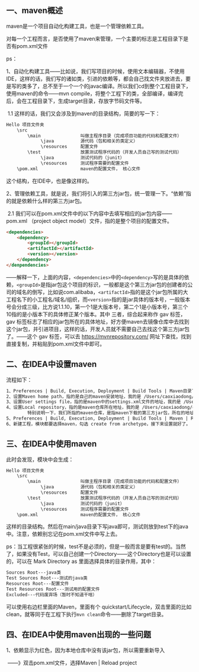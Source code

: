 ## 一、maven概述

maven是一个项目自动化构建工具，也是一个管理依赖工具。

对每一个工程而言，是否使用了maven来管理，一个主要的标志是工程目录下是否有pom.xml文件

ps：

​		1、自动化构建工具——比如说，我们写项目的时候，使用文本编辑器，不使用IDE，这样的话，我们写的诸如类，引进的依赖等，都会自己找文件夹放进去，要是写的类多了，总不至于一个一个的javac编译。所以我们cd到整个工程目录下，使用maven的命令——mvn compile，将整个工程下的类，全部编译，编译完后，会在工程目录下，生成target目录，存放字节码文件等。

​		1.1 这样的话，我们又会涉及到maven的目录结构，简要的写一下：

```markdown
Hello 项目文件夹
    \src
    	\main				叫做主程序目录（完成项目功能的代码和配置文件）
             \java          源代码（包和相关的类定义）
    		 \resources	    配置文件
    	\test               放置测试程序代码的（开发人员自己写的测试代码）
    		 \java          测试代码的（junit）
    		 \resources     测试程序需要的配置文件
    \pom.xml                maven的配置文件， 核心文件
```

这个结构，在IDE中，也是像这样的。

​		2、管理依赖工具，就是说，我们将引入的第三方jar包，统一管理一下。“依赖”指的就是依赖什么样的第三方jar包。

​		2.1 我们可以在pom.xml文件中的以下内容中去填写相应的jar包内容——pom.xml （project object model）文件，指的是整个项目的配置文件。

```markdown
<dependencies>
	<dependency>
		<groupId></groupId>
		<artifactId></artifactId>
		<version></version>
	</dependency>
</denpendencies>
```

​			——解释一下，上面的内容，`<dependencies>`中的`<dependency>`写的是具体的依赖，`<groupId>`是指jar包这个项目的标识，一般都是这个第三方jar包的创建者的公司的域名的倒写，比如说com.alibaba，`<artifactId>`指的是这个jar包所属的大工程名下的小工程名/域名/组织，而`<version>`指的是jar具体的版本号，一般版本号会分成三级，比方说1.1.10，第一个1是大版本号，第二个1是小版本号，第三个10指的是小版本下的具体修正某个版本。其中 <groupId><artifactId><version>三者，综合起来称作 gav 标签，gav 标签标志了相应的jar包所在的具体地址，好方便maven去镜像仓库中去找到这个jar包，并引进项目，这样的话，开发人员就不需要自己去找这个第三方jar包了。——这个 gav 标签，可以去 https://mvnrepository.com/ 网址下查找，找到直接复制，并粘贴到pom.xml文件中即可。

## 二、在IDEA中设置maven

流程如下：

```markdown
1、Preferences | Build, Execution, Deployment | Build Tools | Maven目录下
2、设置Maven home path，指的是自己的maven安装地址，我的是 /Users/caoxiaodong/apache-maven-3.3.9
3、设置User settings file，指的是maven中的settings.xml文件的地址，我的是 /Users/caoxiaodong/apache-maven-3.3.9/conf/settings.xml
4、设置Local repository，指的是maven仓库所在地址，我的是 /Users/caoxiaodong/openrepository 。
		特别说明一下，我们所指的maven仓库，是指maven下载的第三方jar包，所在的地址。
5、Preferences | Build, Execution, Deployment | Build Tools | Maven | Runner，在该目录下，设置 VM options 为 -DarchetypeCatalog=internal ，这样的话，maven创建项目的时候，会从网络中下载一个archetype-catalog.xml作为项目的模版文件， 如果archetypeCatalog不设置成internal的话，maven创建就会很慢。
6、新建工程，模块都要选择maven，勾选 create from archetype，接下来设置就好了。
```

## 三、在IDEA中使用maven

此时会发现，模块中会生成：

```markdown
Hello 项目文件夹
    \src
    	\main				叫做主程序目录（完成项目功能的代码和配置文件）
             \java          源代码（包和相关的类定义）
    		 \resources	    配置文件
    	\test               放置测试程序代码的（开发人员自己写的测试代码）
    		 \java          测试代码的（junit）
    		 \resources     测试程序需要的配置文件
    \pom.xml                maven的配置文件， 核心文件
```

这样的目录结构。然后在main/java目录下写java即可，测试则放到test下的java中。注意，依赖别忘记在pom.xml文件中写上去。

ps：当工程很紧张的时候，test不是必须的，但是一般而言是要有test的。当然了，如果没有Test，可以自己创建一个Directory——这个Directory也是可以设置的，可以在 Mark Directory as 里面选择具体的目录作用，其中：

```markdown
Sources Root---java类
Test Sources Root---测试的java类
Resources Root---配置文件
Test Resources Root---测试用的配置文件
Excluded---代码废弃场（暂时不知道干啥）
```



可以使用右边栏里面的Maven，里面有个 quickstart/Lifecycle，双击里面的比如clean，就等同于在工程下执行`mvn clean`命令——删除了target目录。

## 四、在IDEA中使用maven出现的一些问题

1、依赖显示为红色，因为本地仓库中没有该jar包，所以需要重新导入

​	——》双击pom.xml文件，选择Maven | Reload project